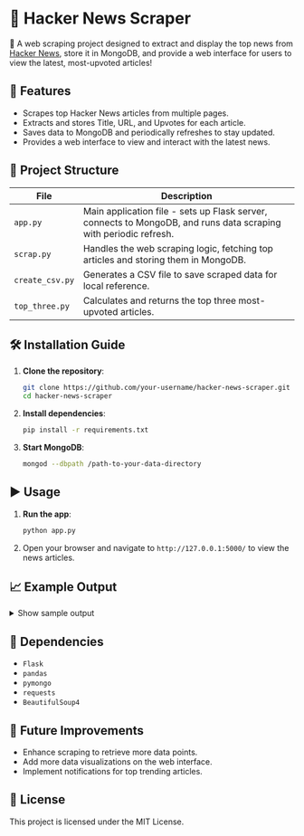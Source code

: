 
# 📰 Hacker News Scraper

🚀 A web scraping project designed to extract and display the top news from [Hacker News](https://news.ycombinator.com/), store it in MongoDB, and provide a web interface for users to view the latest, most-upvoted articles!

## 📌 Features
- Scrapes top Hacker News articles from multiple pages.
- Extracts and stores Title, URL, and Upvotes for each article.
- Saves data to MongoDB and periodically refreshes to stay updated.
- Provides a web interface to view and interact with the latest news.

## 📂 Project Structure
| File              | Description |
|-------------------|-------------|
| `app.py`          | Main application file - sets up Flask server, connects to MongoDB, and runs data scraping with periodic refresh. |
| `scrap.py`        | Handles the web scraping logic, fetching top articles and storing them in MongoDB. |
| `create_csv.py`   | Generates a CSV file to save scraped data for local reference. |
| `top_three.py`    | Calculates and returns the top three most-upvoted articles. |

## 🛠️ Installation Guide
1. **Clone the repository**:  
   ```bash
   git clone https://github.com/your-username/hacker-news-scraper.git
   cd hacker-news-scraper
   ```

2. **Install dependencies**:
   ```bash
   pip install -r requirements.txt
   ```
   
3. **Start MongoDB**:
   ```bash
   mongod --dbpath /path-to-your-data-directory
   ```

## ▶️ Usage
1. **Run the app**:
   ```bash
   python app.py
   ```
2. Open your browser and navigate to `http://127.0.0.1:5000/` to view the news articles.

## 📈 Example Output
<details>
<summary>Show sample output</summary>

### Latest Hacker News Articles
| Title | URL | Upvotes |
|-------|-----|---------|
| Sample Article | https://sample-url.com | 120 |
| Sample Article | https://sample-url.com | 98 |
| Sample Article | https://sample-url.com | 75 |

</details>

## 🧰 Dependencies
- `Flask`
- `pandas`
- `pymongo`
- `requests`
- `BeautifulSoup4`

## 🎯 Future Improvements
- Enhance scraping to retrieve more data points.
- Add more data visualizations on the web interface.
- Implement notifications for top trending articles.

## 📜 License
This project is licensed under the MIT License.
